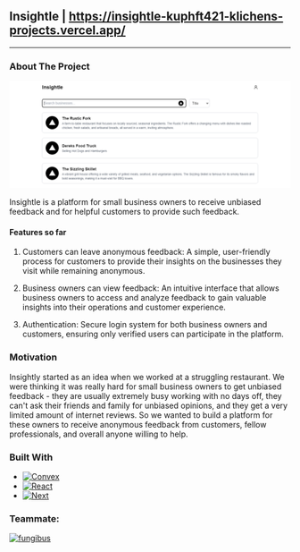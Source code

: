 
## Insightle | https://insightle-kuphft421-klichens-projects.vercel.app/
---
<!-- ABOUT THE PROJECT -->
### About The Project

[![Product Name Screen Shot][product-screenshot]](https://example.com)

Insightle is a platform for small business owners to receive unbiased feedback and for helpful customers to provide such feedback.
#### Features so far
1. Customers can leave anonymous feedback: A simple, user-friendly process for customers to provide their insights on the businesses they visit while remaining anonymous.

2. Business owners can view feedback: An intuitive interface that allows business owners to access and analyze feedback to gain valuable insights into their operations and customer experience.

3. Authentication: Secure login system for both business owners and customers, ensuring only verified users can participate in the platform.


### Motivation

Insightly started as an idea when we worked at a struggling restaurant. We were thinking it was really hard for small business owners to get unbiased feedback - they are usually extremely busy working with no days off, they can't ask their friends and family for unbiased opinions, and they get a very limited amount of internet reviews. So we wanted to build a platform for these owners to receive anonymous feedback from customers, fellow professionals, and overall anyone willing to help.

### Built With

* [![Convex][Convex]][React-url]
* [![React][React.js]][React-url]
* [![Next][Next.js]][Convex-url]


### Teammate:

<a href="https://github.com/Fungibus">
  <img src="https://avatars.githubusercontent.com/u/75358231?v=4" alt="fungibus" width="50px" />
</a>








<!-- MARKDOWN LINKS & IMAGES -->
<!-- https://www.markdownguide.org/basic-syntax/#reference-style-links -->

[product-screenshot]: images/user-dashboard.png
[Next.js]: https://img.shields.io/badge/next.js-000000?style=for-the-badge&logo=nextdotjs&logoColor=white
[Next-url]: https://nextjs.org/
[React.js]: https://img.shields.io/badge/React-20232A?style=for-the-badge&logo=react&logoColor=61DAFB
[React-url]: https://reactjs.org/
[Convex]: https://img.shields.io/badge/Convex-EE342F
[Convex-url]: https://www.convex.dev/

